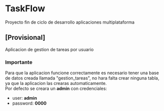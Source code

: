 # TaskFlow
Proyecto fin de ciclo de desarrollo aplicaciones multiplataforma
## [Provisional]
Aplicacion de gestion de tareas por usuario

### Importante
Para que la aplicacion funcione correctamente es necesario tener una base de datos creada llamada "gestion_tareas", no hara falta crear ninguna tabla, ya que la aplicacion las crearas automaticamente.  
Por defecto se creara un __admin__ con credenciales:
* user: __admin__
* password: __0000__
